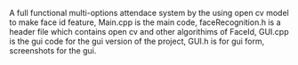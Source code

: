 A full functional multi-options attendace system by the using open cv model to make face id feature,
Main.cpp is the main code, faceRecognition.h is a header file which contains open cv and other algorithims of FaceId, GUI.cpp is the gui code for the gui version of the project, GUI.h is for gui form, screenshots for the gui.
